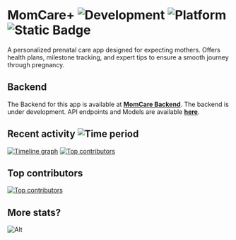 # MomCare+ ![Development](https://img.shields.io/badge/Development-Active-brightgreen) ![Platform](https://img.shields.io/badge/Platform-iOS-blue) ![Static Badge](https://img.shields.io/badge/Active%20Branch-%22main%22-blue)

A personalized prenatal care app designed for expecting mothers. Offers health plans, milestone tracking, and expert tips to ensure a smooth journey through pregnancy. 

## Backend

The Backend for this app is available at [**MomCare Backend**](https://github.com/rtk-rnjn/MomCare-Backend). The backend is under development. API endpoints and Models are available [**here**](http://13.233.139.216:8000/redoc).

## Recent activity ![Time period](https://images.repography.com/25054784/rtk-rnjn/MomCare/recent-activity/d_D3o-VDDJnHI9-hjjvEbS2um2kp12DRivDQyBd2JqQ/KtnIJK2CGfUOVVO-vymBCZZTUtpe331ZbOo77VIhu2Y_badge.svg)
[![Timeline graph](https://images.repography.com/25054784/rtk-rnjn/MomCare/recent-activity/d_D3o-VDDJnHI9-hjjvEbS2um2kp12DRivDQyBd2JqQ/KtnIJK2CGfUOVVO-vymBCZZTUtpe331ZbOo77VIhu2Y_timeline.svg)](https://github.com/rtk-rnjn/MomCare/commits)
[![Top contributors](https://images.repography.com/25054784/rtk-rnjn/MomCare/recent-activity/d_D3o-VDDJnHI9-hjjvEbS2um2kp12DRivDQyBd2JqQ/KtnIJK2CGfUOVVO-vymBCZZTUtpe331ZbOo77VIhu2Y_users.svg)](https://github.com/rtk-rnjn/MomCare/graphs/contributors)


## Top contributors
[![Top contributors](https://images.repography.com/25054784/rtk-rnjn/MomCare/top-contributors/d_D3o-VDDJnHI9-hjjvEbS2um2kp12DRivDQyBd2JqQ/KtnIJK2CGfUOVVO-vymBCZZTUtpe331ZbOo77VIhu2Y_table.svg)](https://github.com/rtk-rnjn/MomCare/graphs/contributors)


## More stats?

![Alt](https://repobeats.axiom.co/api/embed/b1bae23496c5d73f5f4a63e03c6cca7de9836f31.svg "Repobeats analytics image")
